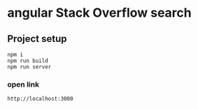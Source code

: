 # angular Stack Overflow search

## Project setup
```
npm i
npm run build
npm run server
```
### open link 
```
http://localhost:3000
```